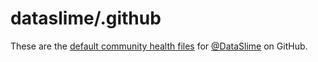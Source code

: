 # dataslime/.github

These are the [default community health files](https://docs.github.com/en/communities/setting-up-your-project-for-healthy-contributions/creating-a-default-community-health-file) for [@DataSlime](https://github.com/dataslime) on GitHub.
